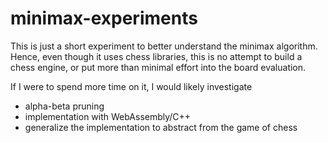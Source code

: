 # minimax-experiments

This is just a short experiment to better understand the minimax algorithm. Hence, even though it uses chess libraries, this is no attempt to build a chess engine, or put more than minimal effort into the board evaluation.

If I were to spend more time on it, I would likely investigate
* alpha-beta pruning
* implementation with WebAssembly/C++
* generalize the implementation to abstract from the game of chess
